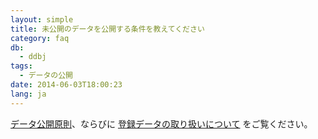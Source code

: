 ```yaml
---
layout: simple
title: 未公開のデータを公開する条件を教えてください
category: faq
db:
  - ddbj
tags: 
  - データの公開
date: 2014-06-03T18:00:23
lang: ja
---
```


[データ公開原則](/documents/data-release-policy.html)、ならびに [登録データの取り扱いについて](/about/insdc.html#policy) をご覧ください。
